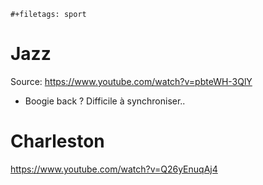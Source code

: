 ```{=org}
#+filetags: sport
```
# Jazz

Source: <https://www.youtube.com/watch?v=pbteWH-3QlY>

-   Boogie back ? Difficile à synchroniser..

# Charleston

<https://www.youtube.com/watch?v=Q26yEnuqAj4>
